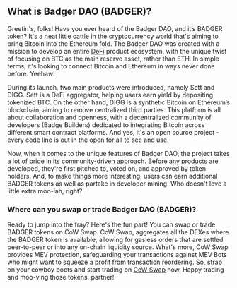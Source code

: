 <h2>What is Badger DAO (BADGER)?</h2>

<p>Greetin's, folks! Have you ever heard of the Badger DAO, and it’s BADGER token? It's a neat little cattle in the cryptocurrency world that's aiming to bring Bitcoin into the Ethereum fold. The Badger DAO was created with a mission to develop an entire <a href="https://en.wikipedia.org/wiki/Decentralized_finance" rel="nofollow noreferrer noopener" target="_blank">DeFi</a> product ecosystem, with the unique twist of focusing on BTC as the main reserve asset, rather than ETH. In simple terms, it's looking to connect Bitcoin and Ethereum in ways never done before. Yeehaw!</p>

<p>During its launch, two main products were introduced, namely Sett and DIGG. Sett is a DeFi aggregator, helping users earn yield by depositing tokenized BTC. On the other hand, DIGG is a synthetic Bitcoin on Ethereum’s blockchain, aiming to remove centralized third parties. This platform is all about collaboration and openness, with a decentralized community of developers (Badge Builders) dedicated to integrating Bitcoin across different smart contract platforms. And yes, it's an open source project - every code line is out in the open for all to see and use.</p>

<p>Now, when it comes to the unique features of Badger DAO, the project takes a lot of pride in its community-driven approach. Before any products are developed, they're first pitched to, voted on, and approved by token holders. And, to make things more interesting, users can earn additional BADGER tokens as well as partake in developer mining. Who doesn't love a little extra moo-lah, right?</p>

<h3>Where can you swap or trade Badger DAO (BADGER)?</h3>

<p>Ready to jump into the fray? Here's the fun part! You can swap or trade BADGER tokens on CoW Swap. CoW Swap, aggregates all the DEXes where the BADGER token is available, allowing for gasless orders that are settled peer-to-peer or into any on-chain liquidity source. What's more, CoW Swap provides MEV protection, safeguarding your transactions against MEV Bots  who might want to squeeze a profit from transaction reordering. So, strap on your cowboy boots and start trading on <a href="https://swap.cow.fi/" rel="noopener" target="_blank">CoW Swap</a> now. Happy trading and moo-ving those tokens, partner!</p>
